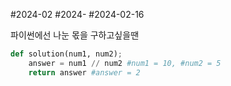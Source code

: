 #2024-02 
#2024- 
#2024-02-16 

파이썬에선 나눈 몫을 구하고싶을땐 

```python
def solution(num1, num2);
	answer = num1 // num2 #num1 = 10, #num2 = 5
	return answer #answer = 2
```


